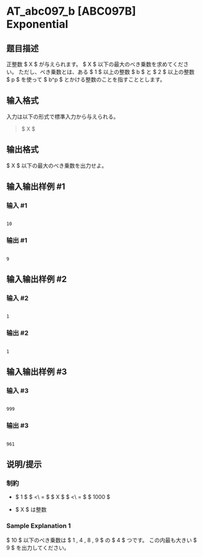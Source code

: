 # AT_abc097_b [ABC097B] Exponential

## 题目描述

[problemUrl]: https://atcoder.jp/contests/abc097/tasks/abc097_b

正整数 $ X $ が与えられます。 $ X $ 以下の最大のべき乗数を求めてください。 ただし、べき乗数とは、ある $ 1 $ 以上の整数 $ b $ と $ 2 $ 以上の整数 $ p $ を使って $ b^p $ とかける整数のことを指すこととします。

## 输入格式

入力は以下の形式で標準入力から与えられる。

> $ X $

## 输出格式

$ X $ 以下の最大のべき乗数を出力せよ。

## 输入输出样例 #1

### 输入 #1

```
10
```

### 输出 #1

```
9
```

## 输入输出样例 #2

### 输入 #2

```
1
```

### 输出 #2

```
1
```

## 输入输出样例 #3

### 输入 #3

```
999
```

### 输出 #3

```
961
```

## 说明/提示

### 制約

- $ 1 $ $ <\ = $ $ X $ $ <\ = $ $ 1000 $
- $ X $ は整数

### Sample Explanation 1

$ 10 $ 以下のべき乗数は $ 1 $,$ 4 $,$ 8 $,$ 9 $ の $ 4 $ つです。 この内最も大きい $ 9 $ を出力してください。